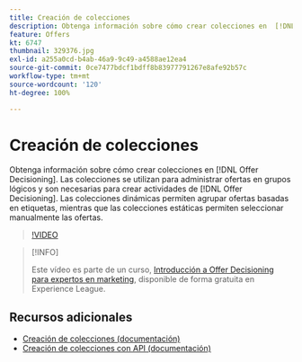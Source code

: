 ```yaml
---
title: Creación de colecciones
description: Obtenga información sobre cómo crear colecciones en  [!DNL Offer Decisioning]. Las colecciones tienen reglas de idoneidad asociadas para ayudarle a mostrarlas solo a los clientes relevantes.
feature: Offers
kt: 6747
thumbnail: 329376.jpg
exl-id: a255a0cd-b4ab-46a9-9c49-a4588ae12ea4
source-git-commit: 0ce7477bdcf1bdff8b83977791267e8afe92b57c
workflow-type: tm+mt
source-wordcount: '120'
ht-degree: 100%

---
```


# Creación de colecciones

Obtenga información sobre cómo crear colecciones en [!DNL Offer Decisioning]. Las colecciones se utilizan para administrar ofertas en grupos lógicos y son necesarias para crear actividades de [!DNL Offer Decisioning]. Las colecciones dinámicas permiten agrupar ofertas basadas en etiquetas, mientras que las colecciones estáticas permiten seleccionar manualmente las ofertas.

>[!VIDEO](https://video.tv.adobe.com/v/329376?quality=12&learn=on)

>[!INFO]
>
> Este vídeo es parte de un curso, [Introducción a Offer Decisioning para expertos en marketing](https://experienceleague.adobe.com/?recommended=ExperiencePlatform-U-1-2020.1.offerdecisioning?lang=es), disponible de forma gratuita en Experience League.


## Recursos adicionales

* [Creación de colecciones (documentación)](https://experienceleague.adobe.com/docs/journey-optimizer/using/offer-decisioniong/managing-offers-in-the-offer-library/creating-collections.html?lang=es)
* [Creación de colecciones con API (documentación)](https://experienceleague.adobe.com/docs/journey-optimizer/using/offer-decisioniong/api-reference/offers-api/collections/create.html?lang=es)
